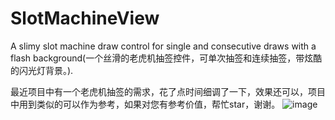 # SlotMachineView
A slimy slot machine draw control for single and consecutive draws with a flash background(一个丝滑的老虎机抽签控件，可单次抽签和连续抽签，带炫酷的闪光灯背景。).

最近项目中有一个老虎机抽签的需求，花了点时间细调了一下，效果还可以，项目中用到类似的可以作为参考，如果对您有参考价值，帮忙star，谢谢。
![image](https://github.com/WinBytes/SlotMachineView/blob/main/app/src/main/res/mipmap-xhdpi/ic_lottery.png)